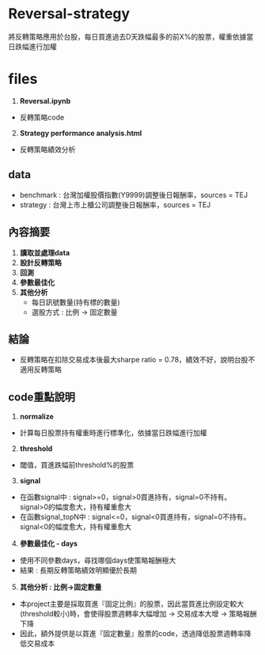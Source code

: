 # Reversal-strategy
將反轉策略應用於台股，每日買進過去D天跌幅最多的前X%的股票，權重依據當日跌幅進行加權
# files
1. **Reversal.ipynb**
- 反轉策略code
2. **Strategy performance analysis.html**
- 反轉策略績效分析
## data
- benchmark : 台灣加權股價指數(Y9999)調整後日報酬率，sources = TEJ
- strategy : 台灣上市上櫃公司調整後日報酬率，sources = TEJ
## 內容摘要
1. **讀取並處理data**
2. **設計反轉策略**
3. **回測**
4. **參數最佳化**
5. **其他分析**
    - 每日訊號數量(持有標的數量)
    - 選股方式 : 比例 -> 固定數量
## 結論
- 反轉策略在扣除交易成本後最大sharpe ratio = 0.78，績效不好，說明台股不適用反轉策略
## code重點說明
1. **normalize**
- 計算每日股票持有權重時進行標準化，依據當日跌幅進行加權
2. **threshold**
- 閾值，買進跌幅前threshold%的股票
3. **signal**
- 在函數signal中 : signal>=0，signal>0買進持有，signal=0不持有。signal>0的幅度愈大，持有權重愈大
- 在函數signal_topN中 : signal<=0，signal<0買進持有，signal=0不持有。signal<0的幅度愈大，持有權重愈大
4. **參數最佳化 - days**
- 使用不同參數days，尋找哪個days使策略報酬極大
- 結果 : 長期反轉策略績效明顯優於長期
5. **其他分析 : 比例->固定數量**
- 本project主要是採取買進『固定比例』的股票，因此當買進比例設定較大(threshold較小)時，會使得股票週轉率大幅增加 -> 交易成本大增 -> 策略報酬下降
- 因此，額外提供是以買進『固定數量』股票的code，透過降低股票週轉率降低交易成本
